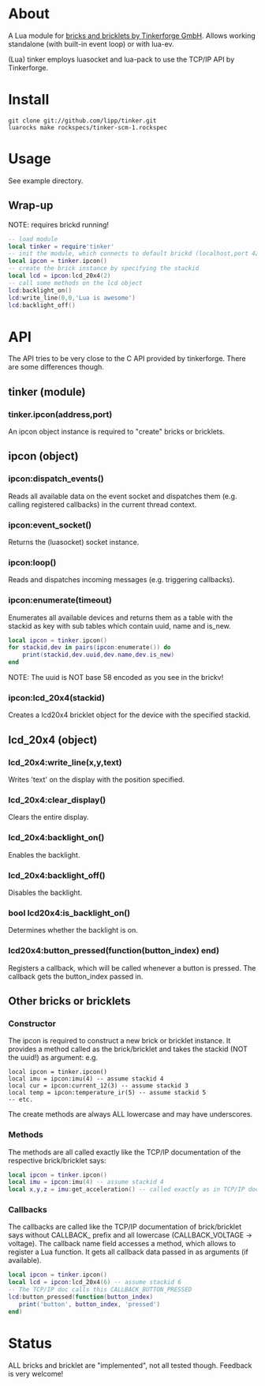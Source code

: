 # About

A Lua module for [bricks and bricklets by Tinkerforge
GmbH](http://www.tinkerforge.com/). Allows working standalone (with
built-in event loop) or with lua-ev.

(Lua) tinker employs luasocket and lua-pack to use the TCP/IP API  by Tinkerforge.

# Install

```shell 
git clone git://github.com/lipp/tinker.git
luarocks make rockspecs/tinker-scm-1.rockspec 
```

# Usage

See example directory.

## Wrap-up

NOTE: requires brickd running!

```lua
-- load module
local tinker = require'tinker'
-- init the module, which connects to default brickd (localhost,port 4223).
local ipcon = tinker.ipcon()
-- create the brick instance by specifying the stackid
local lcd = ipcon:lcd_20x4(2)
-- call some methods on the lcd object
lcd:backlight_on()
lcd:write_line(0,0,'Lua is awesome')
lcd:backlight_off()
```

# API

The API tries to be very close to the C API provided by
tinkerforge. There are some differences though. 

## tinker (module)

### tinker.ipcon(address,port)

An ipcon object instance is required to "create" bricks or bricklets.

## ipcon (object)

### ipcon:dispatch_events()

Reads all available data on the event socket and dispatches them
(e.g. calling registered callbacks) in the current thread context.

### ipcon:event_socket()

Returns the (luasocket) socket instance.

### ipcon:loop()

Reads and dispatches incoming messages (e.g. triggering callbacks).

### ipcon:enumerate(timeout)

Enumerates all available devices and returns them as a table with the
stackid as key with sub tables which contain uuid, name and is_new.

```lua
local ipcon = tinker.ipcon()
for stackid,dev in pairs(ipcon:enumerate()) do
    print(stackid,dev.uuid,dev.name,dev.is_new)
end
```
NOTE: The uuid is NOT base 58 encoded as you see in the brickv! 

### ipcon:lcd_20x4(stackid)

Creates a lcd20x4 bricklet object for the device with the specified stackid.

## lcd_20x4 (object)

### lcd_20x4:write_line(x,y,text)

Writes 'text' on the display with the position specified.

### lcd_20x4:clear_display()

Clears the entire display.

### lcd_20x4:backlight_on()

Enables the backlight.

### lcd_20x4:backlight_off()

Disables the backlight.

### bool lcd20x4:is_backlight_on()

Determines whether the backlight is on.

### lcd20x4:button_pressed(function(button_index) end)

Registers a callback, which will be called whenever a button is
pressed. The callback gets the button_index passed in.

## Other bricks or bricklets

### Constructor

The ipcon is required to construct a new brick or bricklet instance.
It provides a method called as the brick/bricklet and takes the
stackid (NOT the uuid!) as argument: e.g.
```
local ipcon = tinker.ipcon()
local imu = ipcon:imu(4) -- assume stackid 4
local cur = ipcon:current_12(3) -- assume stackid 3
local temp = ipcon:temperature_ir(5) -- assume stackid 5
-- etc.
```
The create methods are always ALL lowercase and may have underscores.

### Methods

The methods are all called exactly like the TCP/IP documentation of
the respective brick/bricklet says:

```lua
local ipcon = tinker.ipcon()
local imu = ipcon:imu(4) -- assume stackid 4
local x,y,z = imu:get_acceleration() -- called exactly as in TCP/IP docu
```

### Callbacks

The callbacks are called like the TCP/IP documentation of
brick/bricklet says without CALLBACK_ prefix and all lowercase
(CALLBACK_VOLTAGE -> voltage). The
callback name field accesses a method, which allows to register a Lua
function. It gets all callback data passed in as arguments (if available).

```lua
local ipcon = tinker.ipcon()
local lcd = ipcon:lcd_20x4(6) -- assume stackid 6
-- The TCP/IP doc calls this CALLBACK_BUTTON_PRESSED
lcd:button_pressed(function(button_index) 
   print('button', button_index, 'pressed')
end)
```

# Status

ALL bricks and bricklet are "implemented", not all tested
though. Feedback is very welcome!


